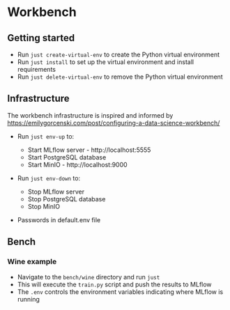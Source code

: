 # Workbench

## Getting started

- Run `just create-virtual-env` to create the Python virtual environment
- Run `just install` to set up the virtual environment and install requirements
- Run `just delete-virtual-env` to remove the Python virtual environment

## Infrastructure

The workbench infrastructure is inspired and informed by https://emilygorcenski.com/post/configuring-a-data-science-workbench/

- Run `just env-up` to:

  - Start MLflow server - http://localhost:5555
  - Start PostgreSQL database
  - Start MinIO - http://localhost:9000

- Run `just env-down` to:

  - Stop MLflow server
  - Stop PostgreSQL database
  - Stop MinIO

- Passwords in default.env file

## Bench

### Wine example

- Navigate to the `bench/wine` directory and run `just`
- This will execute the `train.py` script and push the results to MLflow
- The `.env` controls the environment variables indicating where MLflow is running
